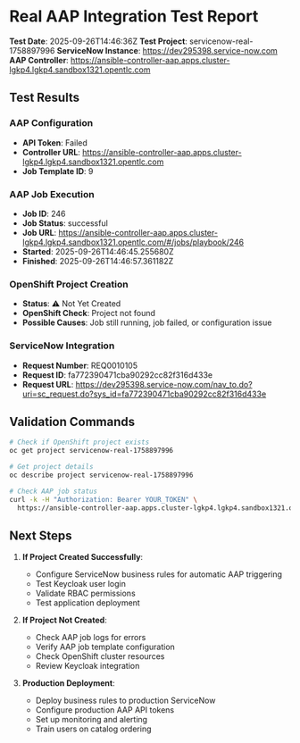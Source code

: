 # Real AAP Integration Test Report

**Test Date**: 2025-09-26T14:46:36Z
**Test Project**: servicenow-real-1758897996
**ServiceNow Instance**: https://dev295398.service-now.com
**AAP Controller**: https://ansible-controller-aap.apps.cluster-lgkp4.lgkp4.sandbox1321.opentlc.com

## Test Results

### AAP Configuration
- **API Token**: Failed
- **Controller URL**: https://ansible-controller-aap.apps.cluster-lgkp4.lgkp4.sandbox1321.opentlc.com
- **Job Template ID**: 9

### AAP Job Execution
- **Job ID**: 246
- **Job Status**: successful
- **Job URL**: https://ansible-controller-aap.apps.cluster-lgkp4.lgkp4.sandbox1321.opentlc.com/#/jobs/playbook/246
- **Started**: 2025-09-26T14:46:45.255680Z
- **Finished**: 2025-09-26T14:46:57.361182Z

### OpenShift Project Creation
- **Status**: ⚠️ Not Yet Created
- **OpenShift Check**: Project not found
- **Possible Causes**: Job still running, job failed, or configuration issue

### ServiceNow Integration
- **Request Number**: REQ0010105
- **Request ID**: fa772390471cba90292cc82f316d433e
- **Request URL**: https://dev295398.service-now.com/nav_to.do?uri=sc_request.do?sys_id=fa772390471cba90292cc82f316d433e

## Validation Commands

```bash
# Check if OpenShift project exists
oc get project servicenow-real-1758897996

# Get project details
oc describe project servicenow-real-1758897996

# Check AAP job status
curl -k -H "Authorization: Bearer YOUR_TOKEN" \
  https://ansible-controller-aap.apps.cluster-lgkp4.lgkp4.sandbox1321.opentlc.com/api/v2/jobs/246/
```

## Next Steps

1. **If Project Created Successfully**:
   - Configure ServiceNow business rules for automatic AAP triggering
   - Test Keycloak user login
   - Validate RBAC permissions
   - Test application deployment

2. **If Project Not Created**:
   - Check AAP job logs for errors
   - Verify AAP job template configuration
   - Check OpenShift cluster resources
   - Review Keycloak integration

3. **Production Deployment**:
   - Deploy business rules to production ServiceNow
   - Configure production AAP API tokens
   - Set up monitoring and alerting
   - Train users on catalog ordering
